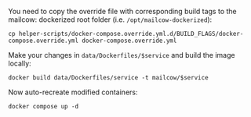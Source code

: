 You need to copy the override file with corresponding build tags to the mailcow: dockerized root folder (i.e. `/opt/mailcow-dockerized`):

```
cp helper-scripts/docker-compose.override.yml.d/BUILD_FLAGS/docker-compose.override.yml docker-compose.override.yml
```

Make your changes in `data/Dockerfiles/$service` and build the image locally:

```
docker build data/Dockerfiles/service -t mailcow/$service
```

Now auto-recreate modified containers:

```
docker compose up -d
```
